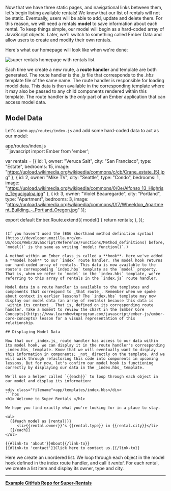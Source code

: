 Now that we have three static pages, and navigational links between them, let's begin listing available rentals!  We know that our list of rentals will not be static.  Eventually, users will be able to add, update and delete them.  For this reason, we will need a rentals **model** to save information about each rental. To keep things simple, our model will begin as a hard-coded array of JavaScript objects. Later, we'll switch to something called Ember Data and allow users to create and modify their own rentals.

Here's what our homepage will look like when we're done:

![super rentals homepage with rentals list](https://www.dropbox.com/s/rlqonvkr5x7koy3/super-rentals-index-with-list.png?raw=1)

Each time we create a new route, a  **route handler** and template are both generated. The route handler is the _.js_ file that corresponds to the _.hbs_ template file of the same name. The route handler is responsible for loading model data. This data is then available in the corresponding template where it may also be passed to any child components rendered within this template. The route handler is the _only_ part of an Ember application that can access model data.

## Model Data

Let's open `app/routes/index.js` and add some hard-coded data to act as our model:

<div class="filename">app/routes/index.js</div>
```javascript
import Ember from 'ember';

var rentals = [{
  id: 1,
  owner: "Veruca Salt",
  city: "San Francisco",
  type: "Estate",
  bedrooms: 15,
  image: "https://upload.wikimedia.org/wikipedia/commons/c/cb/Crane_estate_(5).jpg"
}, {
  id: 2,
  owner: "Mike TV",
  city: "Seattle",
  type: "Condo",
  bedrooms: 1,
  image: "https://upload.wikimedia.org/wikipedia/commons/0/0e/Alfonso_13_Highrise_Tegucigalpa.jpg"
}, {
  id: 3,
  owner: "Violet Beauregarde",
  city: "Portland",
  type: "Apartment",
  bedrooms: 3,
  image: "https://upload.wikimedia.org/wikipedia/commons/f/f7/Wheeldon_Apartment_Building_-_Portland_Oregon.jpg"
}];

export default Ember.Route.extend({
  model() {
    return rentals;
  },
});
```

(If you haven't used the [ES6 shorthand method definition syntax](https://developer.mozilla.org/en-US/docs/Web/JavaScript/Reference/Functions/Method_definitions) before, `model()` is the same as writing `model: function()`.)

A method within an Ember class is called a **hook**. Here we've added a **model hook** to our `index` route handler. The model hook returns our hard-coded array of rentals. This data is now available to the route's corresponding `index.hbs` template as the `model` property. That is, when we refer to `model` in the `index.hbs` template, we're referring to this array of rentals in the `index.js` route handler.

Model data in a route handler is available to the templates and components that correspond to _that route_. Remember when we spoke about context in earlier lessons? The `index.hbs` template may now display our model data (an array of rentals) because this data is _within its context_. That is, defined on its corresponding route handler. Take a moment to review the chart in the [Ember Core Concepts](https://www.learnhowtoprogram.com/javascript/ember-js/ember-core-concepts) lesson for a visual representation of this relationship.  

## Displaying Model Data

Now that our _index.js_ route handler has access to our data within its model hook, we can display it in the route handler's corresponding _index.hbs_ template. Know that we will eventually want to display this information in components; _not_ directly on the template. And we will walk through refactoring this code into components in upcoming lessons. But for now, let's confirm our model hook is functioning correctly by displaying our data in the _index.hbs_ template.

We'll use a helper called `{{each}}` to loop through each object in our model and display its information:

<div class="filename">app/templates/index.hbs</div>
```hbs
<h1> Welcome to Super Rentals </h1>

We hope you find exactly what you're looking for in a place to stay.

<ul>
  {{#each model as |rental|}}
     <li>{{rental.owner}}'s {{rental.type}} in {{rental.city}}</li>
  {{/each}}
</ul>

{{#link-to 'about'}}About{{/link-to}}
{{#link-to 'contact'}}Click here to contact us.{{/link-to}}

```

Here we create an unordered list.  We loop through each object in the model hook defined in the index route handler,  and call it  _rental_.  For each rental, we create a list item and display its owner, type and city.

<hr>

**[<i class="glyphicon glyphicon-folder-open"></i>  Example GitHub Repo for Super-Rentals](https://github.com/epicodus-lessons/ember-super-rentals/tree/1.1_models)**
